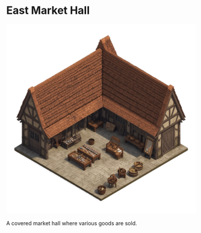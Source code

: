 # East Market Hall

![East Market Hall](../../assets/buildings/Market%20Hall.png)

A covered market hall where various goods are sold.
